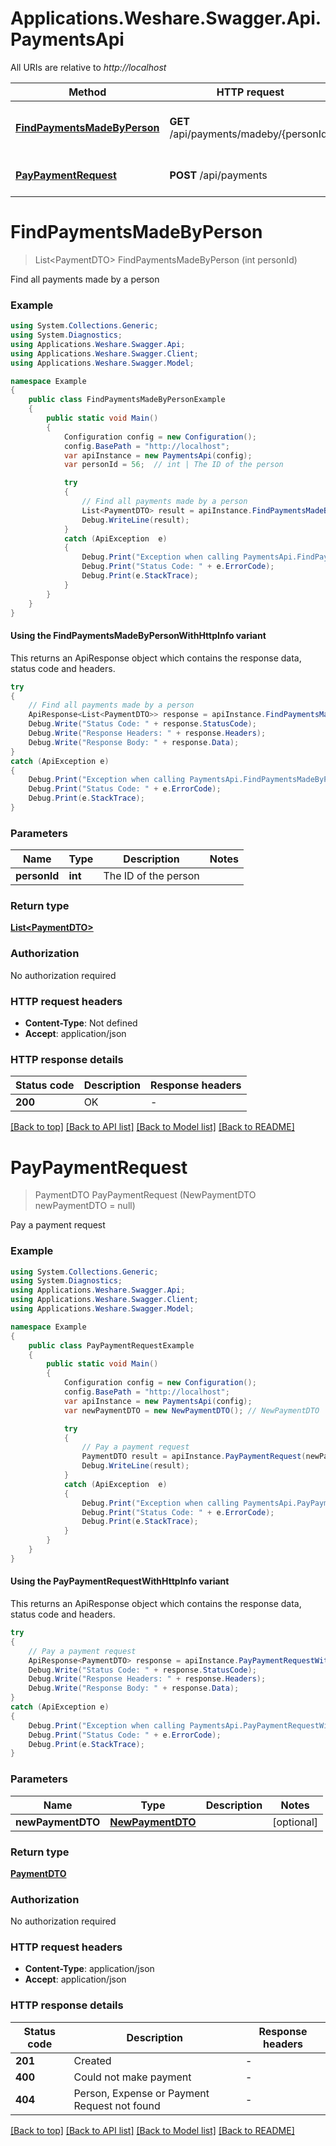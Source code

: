 # Applications.Weshare.Swagger.Api.PaymentsApi

All URIs are relative to *http://localhost*

| Method | HTTP request | Description |
|--------|--------------|-------------|
| [**FindPaymentsMadeByPerson**](PaymentsApi.md#findpaymentsmadebyperson) | **GET** /api/payments/madeby/{personId} | Find all payments made by a person |
| [**PayPaymentRequest**](PaymentsApi.md#paypaymentrequest) | **POST** /api/payments | Pay a payment request |

<a name="findpaymentsmadebyperson"></a>
# **FindPaymentsMadeByPerson**
> List&lt;PaymentDTO&gt; FindPaymentsMadeByPerson (int personId)

Find all payments made by a person

### Example
```csharp
using System.Collections.Generic;
using System.Diagnostics;
using Applications.Weshare.Swagger.Api;
using Applications.Weshare.Swagger.Client;
using Applications.Weshare.Swagger.Model;

namespace Example
{
    public class FindPaymentsMadeByPersonExample
    {
        public static void Main()
        {
            Configuration config = new Configuration();
            config.BasePath = "http://localhost";
            var apiInstance = new PaymentsApi(config);
            var personId = 56;  // int | The ID of the person

            try
            {
                // Find all payments made by a person
                List<PaymentDTO> result = apiInstance.FindPaymentsMadeByPerson(personId);
                Debug.WriteLine(result);
            }
            catch (ApiException  e)
            {
                Debug.Print("Exception when calling PaymentsApi.FindPaymentsMadeByPerson: " + e.Message);
                Debug.Print("Status Code: " + e.ErrorCode);
                Debug.Print(e.StackTrace);
            }
        }
    }
}
```

#### Using the FindPaymentsMadeByPersonWithHttpInfo variant
This returns an ApiResponse object which contains the response data, status code and headers.

```csharp
try
{
    // Find all payments made by a person
    ApiResponse<List<PaymentDTO>> response = apiInstance.FindPaymentsMadeByPersonWithHttpInfo(personId);
    Debug.Write("Status Code: " + response.StatusCode);
    Debug.Write("Response Headers: " + response.Headers);
    Debug.Write("Response Body: " + response.Data);
}
catch (ApiException e)
{
    Debug.Print("Exception when calling PaymentsApi.FindPaymentsMadeByPersonWithHttpInfo: " + e.Message);
    Debug.Print("Status Code: " + e.ErrorCode);
    Debug.Print(e.StackTrace);
}
```

### Parameters

| Name | Type | Description | Notes |
|------|------|-------------|-------|
| **personId** | **int** | The ID of the person |  |

### Return type

[**List&lt;PaymentDTO&gt;**](PaymentDTO.md)

### Authorization

No authorization required

### HTTP request headers

 - **Content-Type**: Not defined
 - **Accept**: application/json


### HTTP response details
| Status code | Description | Response headers |
|-------------|-------------|------------------|
| **200** | OK |  -  |

[[Back to top]](#) [[Back to API list]](../README.md#documentation-for-api-endpoints) [[Back to Model list]](../README.md#documentation-for-models) [[Back to README]](../README.md)

<a name="paypaymentrequest"></a>
# **PayPaymentRequest**
> PaymentDTO PayPaymentRequest (NewPaymentDTO newPaymentDTO = null)

Pay a payment request

### Example
```csharp
using System.Collections.Generic;
using System.Diagnostics;
using Applications.Weshare.Swagger.Api;
using Applications.Weshare.Swagger.Client;
using Applications.Weshare.Swagger.Model;

namespace Example
{
    public class PayPaymentRequestExample
    {
        public static void Main()
        {
            Configuration config = new Configuration();
            config.BasePath = "http://localhost";
            var apiInstance = new PaymentsApi(config);
            var newPaymentDTO = new NewPaymentDTO(); // NewPaymentDTO |  (optional) 

            try
            {
                // Pay a payment request
                PaymentDTO result = apiInstance.PayPaymentRequest(newPaymentDTO);
                Debug.WriteLine(result);
            }
            catch (ApiException  e)
            {
                Debug.Print("Exception when calling PaymentsApi.PayPaymentRequest: " + e.Message);
                Debug.Print("Status Code: " + e.ErrorCode);
                Debug.Print(e.StackTrace);
            }
        }
    }
}
```

#### Using the PayPaymentRequestWithHttpInfo variant
This returns an ApiResponse object which contains the response data, status code and headers.

```csharp
try
{
    // Pay a payment request
    ApiResponse<PaymentDTO> response = apiInstance.PayPaymentRequestWithHttpInfo(newPaymentDTO);
    Debug.Write("Status Code: " + response.StatusCode);
    Debug.Write("Response Headers: " + response.Headers);
    Debug.Write("Response Body: " + response.Data);
}
catch (ApiException e)
{
    Debug.Print("Exception when calling PaymentsApi.PayPaymentRequestWithHttpInfo: " + e.Message);
    Debug.Print("Status Code: " + e.ErrorCode);
    Debug.Print(e.StackTrace);
}
```

### Parameters

| Name | Type | Description | Notes |
|------|------|-------------|-------|
| **newPaymentDTO** | [**NewPaymentDTO**](NewPaymentDTO.md) |  | [optional]  |

### Return type

[**PaymentDTO**](PaymentDTO.md)

### Authorization

No authorization required

### HTTP request headers

 - **Content-Type**: application/json
 - **Accept**: application/json


### HTTP response details
| Status code | Description | Response headers |
|-------------|-------------|------------------|
| **201** | Created |  -  |
| **400** | Could not make payment |  -  |
| **404** | Person, Expense or Payment Request not found |  -  |

[[Back to top]](#) [[Back to API list]](../README.md#documentation-for-api-endpoints) [[Back to Model list]](../README.md#documentation-for-models) [[Back to README]](../README.md)

